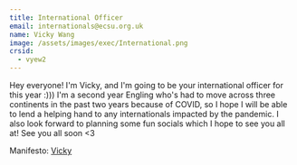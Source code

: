 ```yaml
---
title: International Officer
email: internationals@ecsu.org.uk
name: Vicky Wang
image: /assets/images/exec/International.png
crsid:
  - vyew2
---
```

Hey everyone! I'm Vicky, and I'm going to be your international officer for this year :))) I'm a second year Engling who's had to move across three continents in the past two years because of COVID, so I hope I will be able to lend a helping hand to any internationals impacted by the pandemic. I also look forward to planning some fun socials which I hope to see you all at! See you all soon <3

Manifesto: [Vicky](https://drive.google.com/file/d/1mMKA2WIV8K9aMX_s6cNGAE2p-Ziy0zPY/view?usp=sharing)
